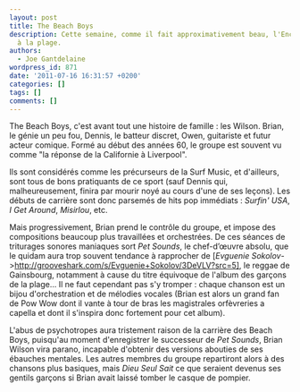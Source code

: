 ```yaml
---
layout: post
title: The Beach Boys
description: Cette semaine, comme il fait approximativement beau, l'Encyclopédie part
  à la plage.
authors:
  - Joe Gantdelaine
wordpress_id: 871
date: '2011-07-16 16:31:57 +0200'
categories: []
tags: []
comments: []
---
```

The Beach Boys, c'est avant tout une histoire de famille : les Wilson. Brian, le génie un peu fou, Dennis, le batteur discret, Owen, guitariste et futur acteur comique. Formé au début des années 60, le groupe est souvent vu comme "la réponse de la Californie à Liverpool".

Ils sont considérés comme les précurseurs de la Surf Music, et d'ailleurs, sont tous de bons pratiquants de ce sport (sauf Dennis qui, malheureusement, finira par mourir noyé au cours d'une de ses leçons). Les débuts de carrière sont donc parsemés de hits pop immédiats : *Surfin' USA*, *I Get Around*, *Misirlou*, etc.

Mais progressivement, Brian prend le contrôle du groupe, et impose des compositions beaucoup plus travaillées et orchestrées. De ces séances de triturages sonores maniaques sort *Pet Sounds*, le chef-d’œuvre absolu, que le quidam aura trop souvent tendance à rapprocher de [*Evguenie Sokolov*->http://grooveshark.com/s/Evguenie+Sokolov/3DeVLV?src=5], le reggae de Gainsbourg, notamment à cause du titre équivoque de l'album des garçons de la plage... Il ne faut cependant pas s'y tromper : chaque chanson est un bijou d'orchestration et de mélodies vocales (Brian est alors un grand fan de Pow Wow dont il vante à tour de bras les magistrales orfèvreries a capella et dont il s'inspira donc fortement pour cet album).

L'abus de psychotropes aura tristement raison de la carrière des Beach Boys, puisqu'au moment d'enregistrer le successeur de *Pet Sounds*, Brian Wilson vira parano, incapable d'obtenir des versions abouties de ses ébauches mentales. Les autres membres du groupe repartiront alors à des chansons plus basiques, mais *Dieu Seul Sait* ce que seraient devenus ses gentils garçons si Brian avait laissé tomber le casque de pompier.
